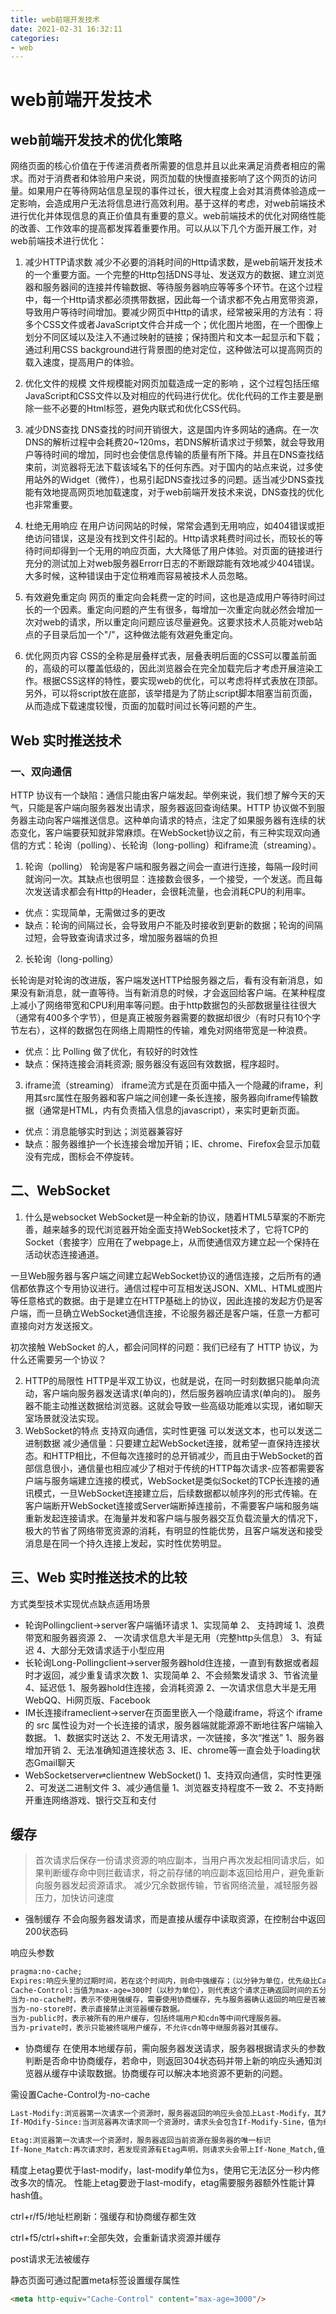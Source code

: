 ```yaml
---
title: web前端开发技术
date: 2021-02-31 16:32:11
categories:
- web
---
```


# web前端开发技术

## web前端开发技术的优化策略

网络页面的核心价值在于传递消费者所需要的信息并且以此来满足消费者相应的需求。而对于消费者和体验用户来说，网页加载的快慢直接影响了这个网页的访问量。如果用户在等待网站信息呈现的事件过长，很大程度上会对其消费体验造成一定影响，会造成用户无法将信息进行高效利用。基于这样的考虑，对web前端技术进行优化并体现信息的真正价值具有重要的意义。web前端技术的优化对网络性能的改善、工作效率的提高都发挥着重要作用。可以从以下几个方面开展工作，对web前端技术进行优化：

1. 减少HTTP请求数
减少不必要的消耗时间的Http请求数，是web前端开发技术的一个重要方面。一个完整的Http包括DNS寻址、发送双方的数据、建立浏览器和服务器间的连接并传输数据、等待服务器响应等等多个环节。在这个过程中，每一个Http请求都必须携带数据，因此每一个请求都不免占用宽带资源，导致用户等待时间增加。要减少网页中Http的请求，经常被采用的方法有：将多个CSS文件或者JavaScript文件合并成一个；优化图片地图，在一个图像上划分不同区域以及注入不通过映射的链接；保持图片和文本一起显示和下载；通过利用CSS background进行背景图的绝对定位，这种做法可以提高网页的载入速度，提高用户的体验。

2. 优化文件的规模
文件规模能对网页加载造成一定的影响 ，这个过程包括压缩JavaScript和CSS文件以及对相应的代码进行优化。优化代码的工作主要是删除一些不必要的Html标签，避免内联式和优化CSS代码。

3. 减少DNS查找
DNS查找的时间开销很大，这是国内许多网站的通病。在一次DNS的解析过程中会耗费20~120ms，若DNS解析请求过于频繁，就会导致用户等待时间的增加，同时也会使信息传输的质量有所下降。并且在DNS查找结束前，浏览器将无法下载该域名下的任何东西。对于国内的站点来说，过多使用站外的Widget（微件），也易引起DNS查找过多的问题。适当减少DNS查找能有效地提高网页地加载速度，对于web前端开发技术来说，DNS查找的优化也非常重要。

4. 杜绝无用响应
在用户访问网站的时候，常常会遇到无用响应，如404错误或拒绝访问错误，这是没有找到文件引起的。Http请求耗费时间过长，而较长的等待时间却得到一个无用的响应页面，大大降低了用户体验。对页面的链接进行充分的测试加上对web服务器Errorr日志的不断跟踪能有效地减少404错误。大多时候，这种错误由于定位稍难而容易被技术人员忽略。

5. 有效避免重定向
网页的重定向会耗费一定的时间，这也是造成用户等待时间过长的一个因素。重定向问题的产生有很多，每增加一次重定向就必然会增加一次对web的请求，所以重定向问题应该尽量避免。这要求技术人员能对web站点的子目录后加一个"/"，这种做法能有效避免重定向。

6. 优化网页内容
CSS的全称是层叠样式表，层叠表明后面的CSS可以覆盖前面的，高级的可以覆盖低级的，因此浏览器会在完全加载完后才考虑开展渲染工作。根据CSS这样的特性，要实现web的优化，可以考虑将样式表放在顶部。另外，可以将script放在底部，该举措是为了防止script脚本阻塞当前页面，从而造成下载速度较慢，页面的加载时间过长等问题的产生。

## Web 实时推送技术

### 一、双向通信

HTTP 协议有一个缺陷：通信只能由客户端发起。举例来说，我们想了解今天的天气，只能是客户端向服务器发出请求，服务器返回查询结果。HTTP 协议做不到服务器主动向客户端推送信息。这种单向请求的特点，注定了如果服务器有连续的状态变化，客户端要获知就非常麻烦。在WebSocket协议之前，有三种实现双向通信的方式：轮询（polling）、长轮询（long-polling）和iframe流（streaming）。

1. 轮询（polling）
轮询是客户端和服务器之间会一直进行连接，每隔一段时间就询问一次。其缺点也很明显：连接数会很多，一个接受，一个发送。而且每次发送请求都会有Http的Header，会很耗流量，也会消耗CPU的利用率。

- 优点：实现简单，无需做过多的更改
- 缺点：轮询的间隔过长，会导致用户不能及时接收到更新的数据；轮询的间隔过短，会导致查询请求过多，增加服务器端的负担

2. 长轮询（long-polling）

长轮询是对轮询的改进版，客户端发送HTTP给服务器之后，看有没有新消息，如果没有新消息，就一直等待。当有新消息的时候，才会返回给客户端。在某种程度上减小了网络带宽和CPU利用率等问题。由于http数据包的头部数据量往往很大（通常有400多个字节），但是真正被服务器需要的数据却很少（有时只有10个字节左右），这样的数据包在网络上周期性的传输，难免对网络带宽是一种浪费。

- 优点：比 Polling 做了优化，有较好的时效性
- 缺点：保持连接会消耗资源; 服务器没有返回有效数据，程序超时。

3. iframe流（streaming）
iframe流方式是在页面中插入一个隐藏的iframe，利用其src属性在服务器和客户端之间创建一条长连接，服务器向iframe传输数据（通常是HTML，内有负责插入信息的javascript），来实时更新页面。

- 优点：消息能够实时到达；浏览器兼容好
- 缺点：服务器维护一个长连接会增加开销；IE、chrome、Firefox会显示加载没有完成，图标会不停旋转。

## 二、WebSocket

1. 什么是websocket
WebSocket是一种全新的协议，随着HTML5草案的不断完善，越来越多的现代浏览器开始全面支持WebSocket技术了，它将TCP的Socket（套接字）应用在了webpage上，从而使通信双方建立起一个保持在活动状态连接通道。

一旦Web服务器与客户端之间建立起WebSocket协议的通信连接，之后所有的通信都依靠这个专用协议进行。通信过程中可互相发送JSON、XML、HTML或图片等任意格式的数据。由于是建立在HTTP基础上的协议，因此连接的发起方仍是客户端，而一旦确立WebSocket通信连接，不论服务器还是客户端，任意一方都可直接向对方发送报文。

初次接触 WebSocket 的人，都会问同样的问题：我们已经有了 HTTP 协议，为什么还需要另一个协议？

2. HTTP的局限性
HTTP是半双工协议，也就是说，在同一时刻数据只能单向流动，客户端向服务器发送请求(单向的)，然后服务器响应请求(单向的)。
服务器不能主动推送数据给浏览器。这就会导致一些高级功能难以实现，诸如聊天室场景就没法实现。
3. WebSocket的特点
支持双向通信，实时性更强
可以发送文本，也可以发送二进制数据
减少通信量：只要建立起WebSocket连接，就希望一直保持连接状态。和HTTP相比，不但每次连接时的总开销减少，而且由于WebSocket的首部信息很小，通信量也相应减少了相对于传统的HTTP每次请求-应答都需要客户端与服务端建立连接的模式，WebSocket是类似Socket的TCP长连接的通讯模式，一旦WebSocket连接建立后，后续数据都以帧序列的形式传输。在客户端断开WebSocket连接或Server端断掉连接前，不需要客户端和服务端重新发起连接请求。在海量并发和客户端与服务器交互负载流量大的情况下，极大的节省了网络带宽资源的消耗，有明显的性能优势，且客户端发送和接受消息是在同一个持久连接上发起，实时性优势明显。

## 三、Web 实时推送技术的比较

方式类型技术实现优点缺点适用场景

- 轮询Pollingclient→server客户端循环请求
1、实现简单
2、 支持跨域
1、浪费带宽和服务器资源
2、 一次请求信息大半是无用（完整http头信息）
3、有延迟
4、大部分无效请求适于小型应用
- 长轮询Long-Pollingclient→server服务器hold住连接，一直到有数据或者超时才返回，减少重复请求次数
1、实现简单
2、不会频繁发请求
3、节省流量
4、延迟低
1、服务器hold住连接，会消耗资源
2、一次请求信息大半是无用WebQQ、Hi网页版、Facebook
- IM长连接iframeclient→server在页面里嵌入一个隐蔵iframe，将这个 iframe 的 src 属性设为对一个长连接的请求，服务器端就能源源不断地往客户端输入数据。
1、数据实时送达
2、不发无用请求，一次链接，多次“推送”
1、服务器增加开销
2、无法准确知道连接状态
3、IE、chrome等一直会处于loading状态Gmail聊天
- WebSocketserver⇌clientnew WebSocket()
1、支持双向通信，实时性更强
2、可发送二进制文件
3、减少通信量
1、浏览器支持程度不一致
2、不支持断开重连网络游戏、银行交互和支付

## 缓存
>
>首次请求后保存一份请求资源的响应副本，当用户再次发起相同请求后，如果判断缓存命中则拦截请求，将之前存储的响应副本返回给用户，避免重新向服务器发起资源请求。
>减少冗余数据传输，节省网络流量，减轻服务器压力，加快访问速度

- 强制缓存
不会向服务器发请求，而是直接从缓存中读取资源，在控制台中返回200状态码

响应头参数

```txt
pragma:no-cache;
Expires:响应头里的过期时间，若在这个时间内，则命中强缓存；（以分钟为单位，优先级比Cache-Control）
Cache-Control:当值为max-age=300时（以秒为单位），则代表这个请求正确返回时间的五分钟内再次加载资源，就会命中强缓存。等于0则不使用缓存
当为-no-cache时，表示不使用强缓存，需要使用协商缓存，先与服务器确认返回的响应是否被更改，如果之前的响应中存在Etag，那么请求时会与服务端验证，如果资源未被更改，则可避免重复下载。
当为-no-store时，表示直接禁止浏览器缓存数据。
当为-public时，表示被所有的用户缓存，包括终端用户和cdn等中间代理服务器。
当为-private时，表示只能被终端用户缓存，不允许cdn等中继服务器对其缓存。
```

- 协商缓存
在使用本地缓存前，需向服务器发送请求，服务器根据请求头的参数判断是否命中协商缓存，若命中，则返回304状态码并带上新的响应头通知浏览器从缓存中读取数据。协商缓存可以解决本地资源不更新的问题。

需设置Cache-Control为-no-cache

```txt
Last-Modify:浏览器第一次请求一个资源时，服务器返回的响应头会加上Last-Modify，其为一个时间标识，记录该资源最后修改的时间.
If-MOdify-Since:当浏览器再次请求同一个资源时，请求头会包含If-Modify-Sine，值为缓存之前返回的Last—Modify。服务器收到后根据当前资源修改的 时间判断是否命中缓存
```

```txt
Etag:浏览器第一次请求一个资源时，服务器返回当前资源在服务器的唯一标识
If-None_Match:再次请求时，若发现资源有Etag声明，则请求头会带上If-None_Match,值为Etag的值，服务器收到后进行比较来判断是否命中缓存。
```

精度上etag要优于last-modify，last-modify单位为s，使用它无法区分一秒内修改多次的情况。
性能上etag要逊于last-modify，etag需要服务器额外性能计算hash值。

ctrl+r/f5/地址栏刷新：强缓存和协商缓存都生效

ctrl+f5/ctrl+shift+r:全部失效，会重新请求资源并缓存

post请求无法被缓存

静态页面可通过配置meta标签设置缓存属性

```html
<meta http-equiv="Cache-Control" content="max-age=3000"/>
```
